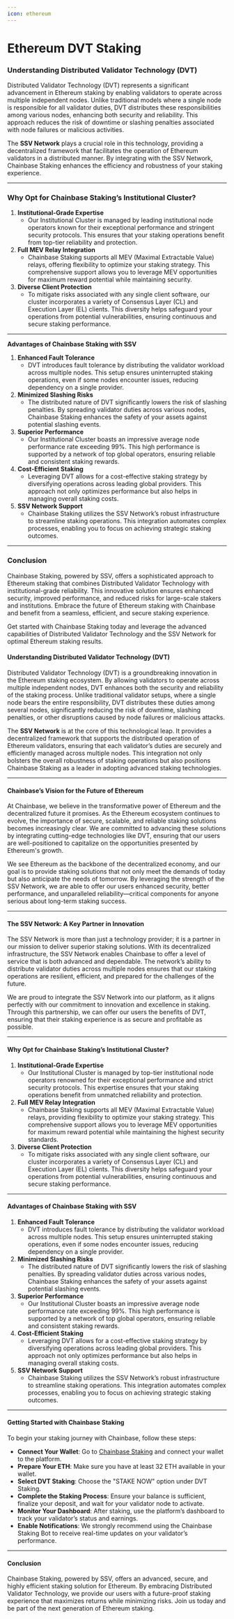 ```yaml
---
icon: ethereum
---
```


# Ethereum DVT Staking

### **Understanding Distributed Validator Technology (DVT)**

Distributed Validator Technology (DVT) represents a significant advancement in Ethereum staking by enabling validators to operate across multiple independent nodes. Unlike traditional models where a single node is responsible for all validator duties, DVT distributes these responsibilities among various nodes, enhancing both security and reliability. This approach reduces the risk of downtime or slashing penalties associated with node failures or malicious activities.

The **SSV Network** plays a crucial role in this technology, providing a decentralized framework that facilitates the operation of Ethereum validators in a distributed manner. By integrating with the SSV Network, Chainbase Staking enhances the efficiency and robustness of your staking experience.

***

### **Why Opt for Chainbase Staking’s Institutional Cluster?**

1. **Institutional-Grade Expertise**
   * Our Institutional Cluster is managed by leading institutional node operators known for their exceptional performance and stringent security protocols. This ensures that your staking operations benefit from top-tier reliability and protection.
2. **Full MEV Relay Integration**
   * Chainbase Staking supports all MEV (Maximal Extractable Value) relays, offering flexibility to optimize your staking strategy. This comprehensive support allows you to leverage MEV opportunities for maximum reward potential while maintaining security.
3. **Diverse Client Protection**
   * To mitigate risks associated with any single client software, our cluster incorporates a variety of Consensus Layer (CL) and Execution Layer (EL) clients. This diversity helps safeguard your operations from potential vulnerabilities, ensuring continuous and secure staking performance.

***

**Advantages of Chainbase Staking with SSV**

1. **Enhanced Fault Tolerance**
   * DVT introduces fault tolerance by distributing the validator workload across multiple nodes. This setup ensures uninterrupted staking operations, even if some nodes encounter issues, reducing dependency on a single provider.
2. **Minimized Slashing Risks**
   * The distributed nature of DVT significantly lowers the risk of slashing penalties. By spreading validator duties across various nodes, Chainbase Staking enhances the safety of your assets against potential slashing events.
3. **Superior Performance**
   * Our Institutional Cluster boasts an impressive average node performance rate exceeding 99%. This high performance is supported by a network of top global operators, ensuring reliable and consistent staking rewards.
4. **Cost-Efficient Staking**
   * Leveraging DVT allows for a cost-effective staking strategy by diversifying operations across leading global providers. This approach not only optimizes performance but also helps in managing overall staking costs.
5. **SSV Network Support**
   * Chainbase Staking utilizes the SSV Network’s robust infrastructure to streamline staking operations. This integration automates complex processes, enabling you to focus on achieving strategic staking outcomes.

***

### **Conclusion**

Chainbase Staking, powered by SSV, offers a sophisticated approach to Ethereum staking that combines Distributed Validator Technology with institutional-grade reliability. This innovative solution ensures enhanced security, improved performance, and reduced risks for large-scale stakers and institutions. Embrace the future of Ethereum staking with Chainbase and benefit from a seamless, efficient, and secure staking experience.

Get started with Chainbase Staking today and leverage the advanced capabilities of Distributed Validator Technology and the SSV Network for optimal Ethereum staking results.

#### **Understanding Distributed Validator Technology (DVT)**

Distributed Validator Technology (DVT) is a groundbreaking innovation in the Ethereum staking ecosystem. By allowing validators to operate across multiple independent nodes, DVT enhances both the security and reliability of the staking process. Unlike traditional validator setups, where a single node bears the entire responsibility, DVT distributes these duties among several nodes, significantly reducing the risk of downtime, slashing penalties, or other disruptions caused by node failures or malicious attacks.

The **SSV Network** is at the core of this technological leap. It provides a decentralized framework that supports the distributed operation of Ethereum validators, ensuring that each validator’s duties are securely and efficiently managed across multiple nodes. This integration not only bolsters the overall robustness of staking operations but also positions Chainbase Staking as a leader in adopting advanced staking technologies.

***

#### **Chainbase’s Vision for the Future of Ethereum**

At Chainbase, we believe in the transformative power of Ethereum and the decentralized future it promises. As the Ethereum ecosystem continues to evolve, the importance of secure, scalable, and reliable staking solutions becomes increasingly clear. We are committed to advancing these solutions by integrating cutting-edge technologies like DVT, ensuring that our users are well-positioned to capitalize on the opportunities presented by Ethereum's growth.

We see Ethereum as the backbone of the decentralized economy, and our goal is to provide staking solutions that not only meet the demands of today but also anticipate the needs of tomorrow. By leveraging the strength of the SSV Network, we are able to offer our users enhanced security, better performance, and unparalleled reliability—critical components for anyone serious about long-term staking success.

***

#### **The SSV Network: A Key Partner in Innovation**

The SSV Network is more than just a technology provider; it is a partner in our mission to deliver superior staking solutions. With its decentralized infrastructure, the SSV Network enables Chainbase to offer a level of service that is both advanced and dependable. The network’s ability to distribute validator duties across multiple nodes ensures that our staking operations are resilient, efficient, and prepared for the challenges of the future.

We are proud to integrate the SSV Network into our platform, as it aligns perfectly with our commitment to innovation and excellence in staking. Through this partnership, we can offer our users the benefits of DVT, ensuring that their staking experience is as secure and profitable as possible.

***

#### **Why Opt for Chainbase Staking’s Institutional Cluster?**

1. **Institutional-Grade Expertise**
   * Our Institutional Cluster is managed by top-tier institutional node operators renowned for their exceptional performance and strict security protocols. This expertise ensures that your staking operations benefit from unmatched reliability and protection.
2. **Full MEV Relay Integration**
   * Chainbase Staking supports all MEV (Maximal Extractable Value) relays, providing flexibility to optimize your staking strategy. This comprehensive support allows you to leverage MEV opportunities for maximum reward potential while maintaining the highest security standards.
3. **Diverse Client Protection**
   * To mitigate risks associated with any single client software, our cluster incorporates a variety of Consensus Layer (CL) and Execution Layer (EL) clients. This diversity helps safeguard your operations from potential vulnerabilities, ensuring continuous and secure staking performance.

***

#### **Advantages of Chainbase Staking with SSV**

1. **Enhanced Fault Tolerance**
   * DVT introduces fault tolerance by distributing the validator workload across multiple nodes. This setup ensures uninterrupted staking operations, even if some nodes encounter issues, reducing dependency on a single provider.
2. **Minimized Slashing Risks**
   * The distributed nature of DVT significantly lowers the risk of slashing penalties. By spreading validator duties across various nodes, Chainbase Staking enhances the safety of your assets against potential slashing events.
3. **Superior Performance**
   * Our Institutional Cluster boasts an impressive average node performance rate exceeding 99%. This high performance is supported by a network of top global operators, ensuring reliable and consistent staking rewards.
4. **Cost-Efficient Staking**
   * Leveraging DVT allows for a cost-effective staking strategy by diversifying operations across leading global providers. This approach not only optimizes performance but also helps in managing overall staking costs.
5. **SSV Network Support**
   * Chainbase Staking utilizes the SSV Network’s robust infrastructure to streamline staking operations. This integration automates complex processes, enabling you to focus on achieving strategic staking outcomes.

***

#### **Getting Started with Chainbase Staking**

To begin your staking journey with Chainbase, follow these steps:

* **Connect Your Wallet**: Go to [Chainbase Staking](https://staking-app.chainbase.com/) and connect your wallet to the platform.
* **Prepare Your ETH**: Make sure you have at least 32 ETH available in your wallet.
* **Select DVT Staking**: Choose the "STAKE NOW" option under DVT Staking.
* **Complete the Staking Process**: Ensure your balance is sufficient, finalize your deposit, and wait for your validator node to activate.
* **Monitor Your Dashboard**: After staking, use the platform’s dashboard to track your validator’s status and earnings.
* **Enable Notifications**: We strongly recommend using the Chainbase Staking Bot to receive real-time updates on your validator’s performance.

***

#### **Conclusion**

Chainbase Staking, powered by SSV, offers an advanced, secure, and highly efficient staking solution for Ethereum. By embracing Distributed Validator Technology, we provide our users with a future-proof staking experience that maximizes returns while minimizing risks. Join us today and be part of the next generation of Ethereum staking.

